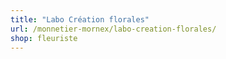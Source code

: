 ```yaml
---
title: "Labo Création florales"
url: /monnetier-mornex/labo-creation-florales/
shop: fleuriste
---
```

